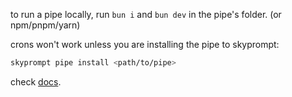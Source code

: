 
to run a pipe locally, run `bun i` and `bun dev` in the pipe's folder. (or npm/pnpm/yarn)

crons won't work unless you are installing the pipe to skyprompt:

```bash
skyprompt pipe install <path/to/pipe>
```

check [docs](https://docs.screenpi.pe/docs/plugins).
